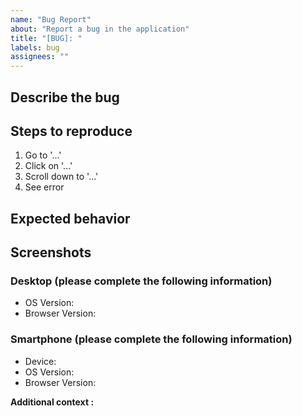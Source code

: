 ```yaml
---
name: "Bug Report"
about: "Report a bug in the application"
title: "[BUG]: "
labels: bug
assignees: ""
---
```


<!-- This file includes comments for guidance. No need to delete them, they will not appear in the final issue. e.g. current line -->

<!-- Please use bullet points instead of paragraphs to keep your issue clear and easy to follow. -->

## Describe the bug

<!--A clear and concise description of what the bug is.-->

## Steps to reproduce

1. Go to '...'
2. Click on '...'
3. Scroll down to '...'
4. See error

## Expected behavior

<!-- A clear and concise description of what you expected to happen. -->

## Screenshots

<!-- If applicable, add links to help explain your bug. To add a link, use the format: [Link Text](URL). For example: [GitHub](https://github.com)

Alternatively, add images by position the cursor on the next line and either drag and drop the file or click the 'Paste, drop, or click to add files' button below. -->

### Desktop (please complete the following information)

<!-- If not applicable delete this section -->

- OS Version: <!-- [e.g. Windows 11, macOS 15] -->
- Browser Version: <!-- [e.g. Chrome 109.0.5414.165, Safari 18, NA] -->

### Smartphone (please complete the following information)

<!-- If not applicable delete this section -->

- Device: <!-- [e.g. iPhone 12, Samsung Galaxy S21] -->
- OS Version: <!-- [e.g. iOS 14.4, Android 14] -->
- Browser Version: <!-- [e.g. Chrome 10.0, Safari 15.2, NA] -->

**Additional context :**

<!-- Add any other context about the problem. -->
